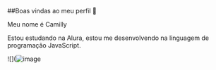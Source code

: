 ##Boas vindas ao meu perfil 💙

Meu nome é Camilly

Estou estudando na Alura, estou me desenvolvendo na linguagem de programação JavaScript.




![](![image](https://github.com/user-attachments/assets/6454779f-d29b-45b7-94fd-8a7f8ba7d45e)

